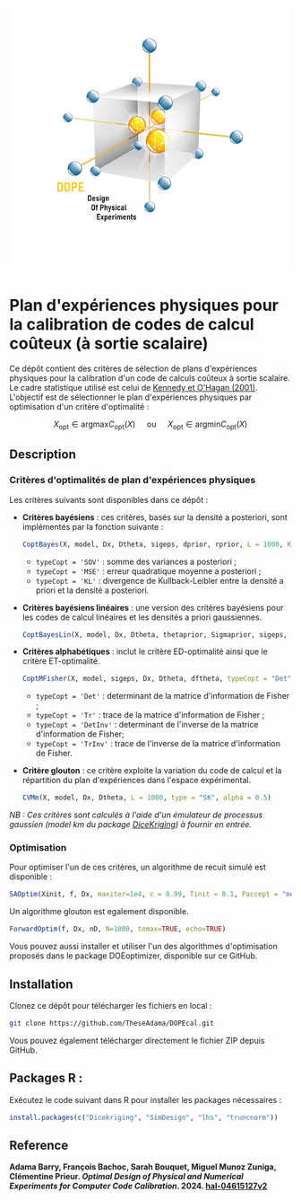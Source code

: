 ![Illustration du plan D-optimal](Graphiques/DOPEcal.jpg)

# Plan d'expériences physiques pour la calibration de codes de calcul coûteux (à sortie scalaire)

Ce dépôt contient des critères de sélection de plans d'expériences physiques pour la calibration d'un code de calculs coûteux à sortie scalaire. Le cadre statistique utilisé est celui de [Kennedy et O'Hagan (2001)](https://www.asc.ohio-state.edu/statistics/comp_exp/jour.club/kennedy01.pdf). L'objectif est de sélectionner le plan d'expériences physiques par optimisation d'un critère d'optimalité :

$$
X_{\text{opt}} \in \text{argmax} C_{\text{opt}}(X) \quad \text{ ou } \quad X_{\text{opt}} \in \text{argmin} C_{\text{opt}}(X)
$$

## Description
### Critères d'optimalités de plan d'expériences physiques
Les critères suivants sont disponibles dans ce dépôt :

- **Critères bayésiens** : ces critères, basés sur la densité a posteriori, sont implémentés par la fonction suivante :

    ```r
    CoptBayes(X, model, Dx, Dtheta, sigeps, dprior, rprior, L = 1000, K = 1000, typeCopt = 'KL', type = 'SK', ...)
    ```
    
    - `typeCopt = 'SOV'` : somme des variances a posteriori ;
    - `typeCopt = 'MSE'` : erreur quadratique moyenne a posteriori ;
    - `typeCopt = 'KL'`  : divergence de Kullback-Leibler entre la densité a priori et la densité a posteriori.

- **Critères bayésiens linéaires** : une version des critères bayésiens pour les codes de calcul linéaires et les densités a priori gaussiennes.

    ```r
    CoptBayesLin(X, model, Dx, Dtheta, thetaprior, Sigmaprior, sigeps, L = 1000, typeCopt = 'KL', type = 'SK', ...)
    ```

- **Critères alphabétiques** : inclut le critère ED-optimalité ainsi que le critère ET-optimalité.

    ```r
    CoptMFisher(X, model, sigeps, Dx, Dtheta, dftheta, typeCopt = "Det", L = 1000, type = 'SK')
    ```

    - `typeCopt = 'Det'` : determinant de la matrice d'information de Fisher ;
    - `typeCopt = 'Tr'` : trace de la matrice d'information de Fisher ;
    - `typeCopt = 'DetInv'`  : determinant de l'inverse de la matrice d'information de Fisher;
    - `typeCopt = 'TrInv'` : trace de l'inverse de la matrice d'information de Fisher.

- **Critère glouton** : ce critère exploite la variation du code de calcul et la répartition du plan d'expériences dans l'espace expérimental.

    ```r
    CVMm(X, model, Dx, Dtheta, L = 1000, type = "SK", alpha = 0.5)
    ```

*NB : Ces critères sont calculés à l'aide d'un émulateur de processus gaussien (model km du package [DiceKriging](https://github.com/cran/DiceKriging)) à fournir en entrée.*


### Optimisation

Pour optimiser l'un de ces critères, un algorithme de recuit simulé est disponible :

```r
SAOptim(Xinit, f, Dx, maxiter=1e4, c = 0.99, Tinit = 0.1, Paccept = "metropolis", schema = "geo")
```
 Un algorithme glouton est egalement disponible.

 ```r
 ForwardOptim(f, Dx, nD, N=1000, tomax=TRUE, echo=TRUE)
 ```
Vous pouvez aussi installer et utiliser l'un des algorithmes d'optimisation proposés dans le package DOEoptimizer, disponible sur ce GitHub.

## Installation 

Clonez ce dépôt pour télécharger les fichiers en local :

```bash
git clone https://github.com/TheseAdama/DOPEcal.git
```
Vous pouvez également télécharger directement le fichier ZIP depuis GitHub.

## Packages R : 
Exécutez le code suivant dans R pour installer les packages nécessaires : 

 ```r
install.packages(c("Dicekriging", "SimDesign", "lhs", "truncnorm"))
 ```

## Reference
**Adama Barry, François Bachoc, Sarah Bouquet, Miguel Munoz Zuniga, Clémentine Prieur. _Optimal Design of Physical and Numerical Experiments for Computer Code Calibration_. 2024. [hal-04615127v2](https://theses.hal.science/UNIV-UT3/hal-04615127v2)**

